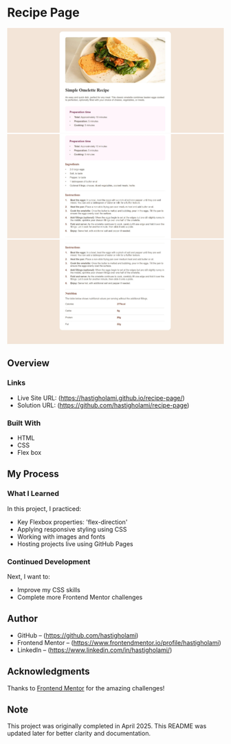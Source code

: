 # Recipe Page

![Screenshot](./pre1.jpg)
![Screenshot](./pre2.jpg)
![Screenshot](./pre3.jpg)


## Overview

### Links

- Live Site URL: (https://hastigholami.github.io/recipe-page/)
- Solution URL: (https://github.com/hastigholami/recipe-page)

### Built With

- HTML
- CSS 
- Flex box

## My Process

### What I Learned

In this project, I practiced:
- Key Flexbox properties: 'flex-direction'
- Applying responsive styling using CSS
- Working with images and fonts
- Hosting projects live using GitHub Pages

### Continued Development

Next, I want to:
- Improve my CSS skills
- Complete more Frontend Mentor challenges

## Author

- GitHub – (https://github.com/hastigholami)
- Frontend Mentor – (https://www.frontendmentor.io/profile/hastigholami)
- LinkedIn – (https://www.linkedin.com/in/hastigholami/)

## Acknowledgments

Thanks to [Frontend Mentor](https://www.frontendmentor.io) for the amazing challenges!

## Note 
This project was originally completed in April 2025. This README was updated later for better clarity and documentation.
